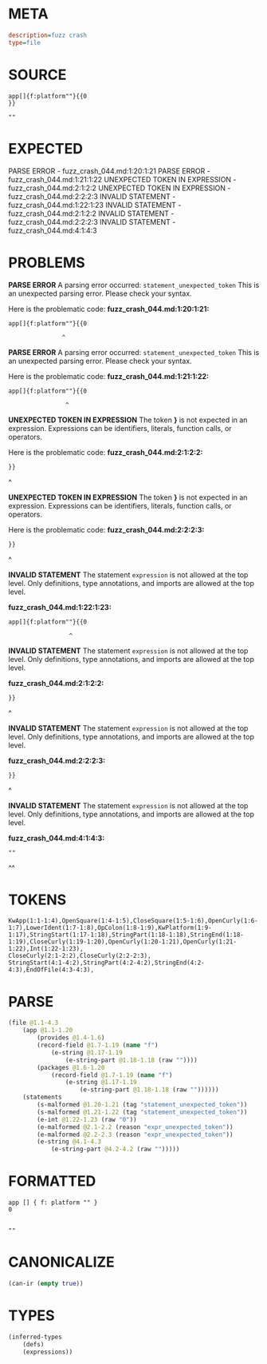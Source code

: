 # META
~~~ini
description=fuzz crash
type=file
~~~
# SOURCE
~~~roc
app[]{f:platform""}{{0
}}

""
~~~
# EXPECTED
PARSE ERROR - fuzz_crash_044.md:1:20:1:21
PARSE ERROR - fuzz_crash_044.md:1:21:1:22
UNEXPECTED TOKEN IN EXPRESSION - fuzz_crash_044.md:2:1:2:2
UNEXPECTED TOKEN IN EXPRESSION - fuzz_crash_044.md:2:2:2:3
INVALID STATEMENT - fuzz_crash_044.md:1:22:1:23
INVALID STATEMENT - fuzz_crash_044.md:2:1:2:2
INVALID STATEMENT - fuzz_crash_044.md:2:2:2:3
INVALID STATEMENT - fuzz_crash_044.md:4:1:4:3
# PROBLEMS
**PARSE ERROR**
A parsing error occurred: `statement_unexpected_token`
This is an unexpected parsing error. Please check your syntax.

Here is the problematic code:
**fuzz_crash_044.md:1:20:1:21:**
```roc
app[]{f:platform""}{{0
```
                   ^


**PARSE ERROR**
A parsing error occurred: `statement_unexpected_token`
This is an unexpected parsing error. Please check your syntax.

Here is the problematic code:
**fuzz_crash_044.md:1:21:1:22:**
```roc
app[]{f:platform""}{{0
```
                    ^


**UNEXPECTED TOKEN IN EXPRESSION**
The token **}** is not expected in an expression.
Expressions can be identifiers, literals, function calls, or operators.

Here is the problematic code:
**fuzz_crash_044.md:2:1:2:2:**
```roc
}}
```
^


**UNEXPECTED TOKEN IN EXPRESSION**
The token **}** is not expected in an expression.
Expressions can be identifiers, literals, function calls, or operators.

Here is the problematic code:
**fuzz_crash_044.md:2:2:2:3:**
```roc
}}
```
 ^


**INVALID STATEMENT**
The statement `expression` is not allowed at the top level.
Only definitions, type annotations, and imports are allowed at the top level.

**fuzz_crash_044.md:1:22:1:23:**
```roc
app[]{f:platform""}{{0
```
                     ^


**INVALID STATEMENT**
The statement `expression` is not allowed at the top level.
Only definitions, type annotations, and imports are allowed at the top level.

**fuzz_crash_044.md:2:1:2:2:**
```roc
}}
```
^


**INVALID STATEMENT**
The statement `expression` is not allowed at the top level.
Only definitions, type annotations, and imports are allowed at the top level.

**fuzz_crash_044.md:2:2:2:3:**
```roc
}}
```
 ^


**INVALID STATEMENT**
The statement `expression` is not allowed at the top level.
Only definitions, type annotations, and imports are allowed at the top level.

**fuzz_crash_044.md:4:1:4:3:**
```roc
""
```
^^


# TOKENS
~~~zig
KwApp(1:1-1:4),OpenSquare(1:4-1:5),CloseSquare(1:5-1:6),OpenCurly(1:6-1:7),LowerIdent(1:7-1:8),OpColon(1:8-1:9),KwPlatform(1:9-1:17),StringStart(1:17-1:18),StringPart(1:18-1:18),StringEnd(1:18-1:19),CloseCurly(1:19-1:20),OpenCurly(1:20-1:21),OpenCurly(1:21-1:22),Int(1:22-1:23),
CloseCurly(2:1-2:2),CloseCurly(2:2-2:3),
StringStart(4:1-4:2),StringPart(4:2-4:2),StringEnd(4:2-4:3),EndOfFile(4:3-4:3),
~~~
# PARSE
~~~clojure
(file @1.1-4.3
	(app @1.1-1.20
		(provides @1.4-1.6)
		(record-field @1.7-1.19 (name "f")
			(e-string @1.17-1.19
				(e-string-part @1.18-1.18 (raw ""))))
		(packages @1.6-1.20
			(record-field @1.7-1.19 (name "f")
				(e-string @1.17-1.19
					(e-string-part @1.18-1.18 (raw ""))))))
	(statements
		(s-malformed @1.20-1.21 (tag "statement_unexpected_token"))
		(s-malformed @1.21-1.22 (tag "statement_unexpected_token"))
		(e-int @1.22-1.23 (raw "0"))
		(e-malformed @2.1-2.2 (reason "expr_unexpected_token"))
		(e-malformed @2.2-2.3 (reason "expr_unexpected_token"))
		(e-string @4.1-4.3
			(e-string-part @4.2-4.2 (raw "")))))
~~~
# FORMATTED
~~~roc
app [] { f: platform "" }
0


""
~~~
# CANONICALIZE
~~~clojure
(can-ir (empty true))
~~~
# TYPES
~~~clojure
(inferred-types
	(defs)
	(expressions))
~~~
